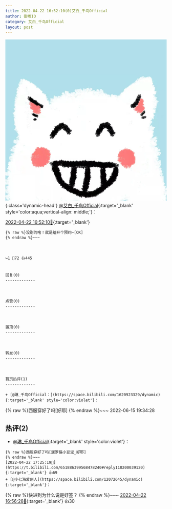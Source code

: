 ```yaml
---
title: 2022-04-22 16:52:10(0)艾白_千鸟Official
author: 御坂IO
category: 艾白_千鸟Official
layout: post
---
```


![img](/images/9ae8b9445fd0665cc014d9080156a45271be73c6.jpg){:class='dynamic-head'}
[@艾白_千鸟Official](https://space.bilibili.com/334537711/dynamic){:target='_blank' style='color:aqua;vertical-align: middle;'}：

[2022-04-22 16:52:10🔗](https://t.bilibili.com/651886399568478240){:target='_blank'}

~~~
{% raw %}没别的啥！就是给开个预约~[OK]
{% endraw %}~~~



↪️1 💬72 👍445


回复(0)
-------------



点赞(0)
-------------



置顶(0)
-------------



转发(0)
-------------



首页热评(1)
-------------

+ [@琳_千鸟Official：](https://space.bilibili.com/1620923329/dynamic){:target='_blank' style='color:violet'}：
~~~
{% raw %}西服穿好了吗[好耶]
{% endraw %}~~~
2022-06-15 19:34:28


热评(2)
-------------

+ [@琳_千鸟Official](https://space.bilibili.com/1620923329/dynamic){:target='_blank' style='color:violet'}：
~~~
{% raw %}西服穿好了吗[暹罗猫小豆泥_好耶]
{% endraw %}~~~
[2022-04-22 17:25:19🔗](https://t.bilibili.com/651886399568478240#reply110200039120){:target='_blank'} 👍69
+ [@小七海爱创人](https://space.bilibili.com/12072645/dynamic){:target='_blank'}：
~~~
{% raw %}快进到为什么说是好签？
{% endraw %}~~~
[2022-04-22 16:56:28🔗](https://t.bilibili.com/651886399568478240#reply110196843568){:target='_blank'} 👍30


